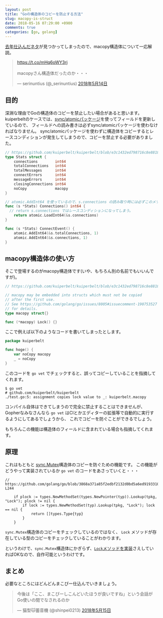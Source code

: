 ```yaml
---
layout: post
title: "Goの構造体のコピーを防止する方法"
slug: macopy-is-struct
date: 2018-05-16 07:29:00 +0900
comments: true
categories: [go, golang]
---
```


[去年仕込んだネタ](https://github.com/kuiperbelt/kuiperbelt/pull/34/files#diff-ac30af7ac3674a84335ddfddbe2d4d03R12)が見つかってしまったので、macopy構造体について一応解説。

<blockquote class="twitter-tweet" data-lang="ja"><p lang="ja" dir="ltr"><a href="https://t.co/mHq6oWY3rj">https://t.co/mHq6oWY3rj</a><br><br>macopyさん構造体だったのか・・・</p>&mdash; serinuntius (@_serinuntius) <a href="https://twitter.com/_serinuntius/status/996040976274608128?ref_src=twsrc%5Etfw">2018年5月14日</a></blockquote>
<script async src="https://platform.twitter.com/widgets.js" charset="utf-8"></script>

## 目的

深淵な理由でGoの構造体のコピーを禁止したい場合があると思います。
kuiperbeltのケースでは、[sync/atomicパッケージ](https://golang.org/pkg/sync/atomic/)を使ってフィールドを更新しているので、
フィールドへの読み書きは必ずsync/atomicパッケージを使わなければなりません。
sync/atomicパッケージを使わずに構造体をコピーするとレースコンディションが発生してしまうので、コピーを禁止する必要がありました。

```go
// https://github.com/kuiperbelt/kuiperbelt/blob/e3c1432ed798716c8e88183518f9126951c227f3/stats.go#L20-L28
type Stats struct {
	connections        int64
	totalConnections   int64
	totalMessages      int64
	connectErrors      int64
	messageErrors      int64
	closingConnections int64
	noCopy             macopy
}

// atomic.AddInt64 を使っているので、s.connections の読み取り時には必ずこのメソッドを呼んで欲しい。
func (s *Stats) Connections() int64 {
  // return s.connections ではレースコンディションになってしまう。
	return atomic.LoadInt64(&s.connections)
}

func (s *Stats) ConnectEvent() {
	atomic.AddInt64(&s.totalConnections, 1)
	atomic.AddInt64(&s.connections, 1)
}
```

## macopy構造体の使い方

そこで登場するのがmacopy構造体です(いや、もちろん別の名前でもいいんですが)。

```go
// https://github.com/kuiperbelt/kuiperbelt/blob/e3c1432ed798716c8e88183518f9126951c227f3/stats.go#L12-L18

// macopy may be embedded into structs which must not be copied
// after the first use.
// See https://github.com/golang/go/issues/8005#issuecomment-190753527
// for details.
type macopy struct{}

func (*macopy) Lock() {}
```

ここで例えば以下のようなコードを書いてしまったとします。

```go
package kuiperbelt

func hoge() {
	var noCopy macopy
	_ = noCopy
}
```

このコードを `go vet` でチェックすると、誤ってコピーしていることを指摘してくれます。

```
$ go vet
# github.com/kuiperbelt/kuiperbelt
./test.go:5: assignment copies lock value to _: kuiperbelt.macopy
```

コンパイル自体はできてしまうので完全に禁止することはできませんが、
Gopherなみなさんなら `go vet` はCIとかエディターの拡張等で自動的に実行するようにしてあるでしょうから、
これでコピーを防ぐことができるでしょう。

もちろんこの機能は構造体のフィールドに含まれている場合も指摘してくれます。

## 原理

これはもともと [sync.Mutex](https://golang.org/pkg/sync/#Mutex)構造体のコピーを防ぐための機能です。
この機能がどうやって実装されているか `go vet` のコードをあさっていくと・・・

```
// https://github.com/golang/go/blob/3868a371a85f2edbf2132d0bd5a6ed9193310dd7/src/cmd/vet/copylock.go#L240-L244

	if plock := types.NewMethodSet(types.NewPointer(typ)).Lookup(tpkg, "Lock"); plock != nil {
		if lock := types.NewMethodSet(typ).Lookup(tpkg, "Lock"); lock == nil {
			return []types.Type{typ}
		}
	}
```

`sync.Mutex`構造体のコピーをチェックしているのではなく、
`Lock` メソッドが存在している型のコピーをチェックしていることがわかります。

というわけで、`sync.Mutex`構造体にかぎらず、[`Lock`メソッドを実装](https://github.com/kuiperbelt/kuiperbelt/blob/e3c1432ed798716c8e88183518f9126951c227f3/stats.go#L16)さえしていればOKなので、自作可能というわけです。

## まとめ

必要なところにはどんどんまこぴー仕込んでいきましょう。

<blockquote class="twitter-tweet" data-lang="ja"><p lang="ja" dir="ltr">今後は「ここ、まこぴーしこんどいたほうが良いですね」という会話がGo使いの間でなされるのか</p>&mdash; 猫型🐱蓄音機 (@shinpei0213) <a href="https://twitter.com/shinpei0213/status/996392941957496832?ref_src=twsrc%5Etfw">2018年5月15日</a></blockquote>
<script async src="https://platform.twitter.com/widgets.js" charset="utf-8"></script>
